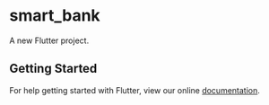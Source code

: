 # smart_bank

A new Flutter project.

## Getting Started

For help getting started with Flutter, view our online
[documentation](https://flutter.io/).
